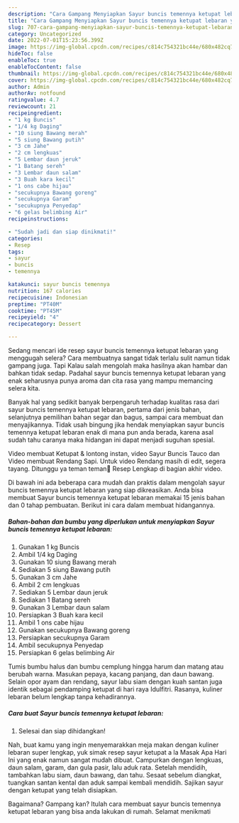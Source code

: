 ```yaml
---
description: "Cara Gampang Menyiapkan Sayur buncis temennya ketupat lebaran yang Lezat, Buat Buka Puasa}"
title: "Cara Gampang Menyiapkan Sayur buncis temennya ketupat lebaran yang Lezat, Buat Buka Puasa}"
slug: 707-cara-gampang-menyiapkan-sayur-buncis-temennya-ketupat-lebaran-yang-lezat-buat-buka-puasa
category: Uncategorized
date: 2022-07-01T15:23:56.399Z
image: https://img-global.cpcdn.com/recipes/c814c754321bc44e/680x482cq70/sayur-buncis-temennya-ketupat-lebaran-foto-resep-utama.jpg
hideToc: false
enableToc: true
enableTocContent: false
thumbnail: https://img-global.cpcdn.com/recipes/c814c754321bc44e/680x482cq70/sayur-buncis-temennya-ketupat-lebaran-foto-resep-utama.jpg
cover: https://img-global.cpcdn.com/recipes/c814c754321bc44e/680x482cq70/sayur-buncis-temennya-ketupat-lebaran-foto-resep-utama.jpg
author: Admin
authorAv: notfound
ratingvalue: 4.7
reviewcount: 21
recipeingredient:
- "1 kg Buncis"
- "1/4 kg Daging"
- "10 siung Bawang merah"
- "5 siung Bawang putih"
- "3 cm Jahe"
- "2 cm lengkuas"
- "5 Lembar daun jeruk"
- "1 Batang sereh"
- "3 Lembar daun salam"
- "3 Buah kara kecil"
- "1 ons cabe hijau"
- "secukupnya Bawang goreng"
- "secukupnya Garam"
- "secukupnya Penyedap"
- "6 gelas belimbing Air"
recipeinstructions:

- "Sudah jadi dan siap dinikmati!"
categories:
- Resep
tags:
- sayur
- buncis
- temennya

katakunci: sayur buncis temennya 
nutrition: 167 calories
recipecuisine: Indonesian
preptime: "PT40M"
cooktime: "PT45M"
recipeyield: "4"
recipecategory: Dessert

---
```



Sedang mencari ide resep sayur buncis temennya ketupat lebaran yang menggugah selera? Cara membuatnya sangat tidak terlalu sulit namun tidak gampang juga. Tapi Kalau salah mengolah maka hasilnya akan hambar dan bahkan tidak sedap. Padahal sayur buncis temennya ketupat lebaran yang enak seharusnya punya aroma dan cita rasa yang mampu memancing selera kita.


Banyak hal yang sedikit banyak berpengaruh terhadap kualitas rasa dari sayur buncis temennya ketupat lebaran, pertama dari jenis bahan, selanjutnya pemilihan bahan segar dan bagus, sampai cara membuat dan menyajikannya. Tidak usah bingung jika hendak menyiapkan sayur buncis temennya ketupat lebaran enak di mana pun anda berada, karena asal sudah tahu caranya maka hidangan ini dapat menjadi suguhan spesial.

Video membuat Ketupat &amp; lontong instan, video Sayur Buncis Tauco dan Video membuat Rendang Sapi. Untuk video Rendang masih di edit, segera tayang. Ditunggu ya teman teman🥰 Resep Lengkap di bagian akhir video.


Di bawah ini ada beberapa cara mudah dan praktis dalam mengolah sayur buncis temennya ketupat lebaran yang siap dikreasikan. Anda bisa membuat Sayur buncis temennya ketupat lebaran memakai 15 jenis bahan dan 0 tahap pembuatan. Berikut ini cara dalam membuat hidangannya.

<!--inarticleads1-->

##### Bahan-bahan dan bumbu yang diperlukan untuk menyiapkan Sayur buncis temennya ketupat lebaran:

1. Gunakan 1 kg Buncis
1. Ambil 1/4 kg Daging
1. Gunakan 10 siung Bawang merah
1. Sediakan 5 siung Bawang putih
1. Gunakan 3 cm Jahe
1. Ambil 2 cm lengkuas
1. Sediakan 5 Lembar daun jeruk
1. Sediakan 1 Batang sereh
1. Gunakan 3 Lembar daun salam
1. Persiapkan 3 Buah kara kecil
1. Ambil 1 ons cabe hijau
1. Gunakan secukupnya Bawang goreng
1. Persiapkan secukupnya Garam
1. Ambil secukupnya Penyedap
1. Persiapkan 6 gelas belimbing Air


Tumis bumbu halus dan bumbu cemplung hingga harum dan matang atau berubah warna. Masukan pepaya, kacang panjang, dan daun bawang. Selain opor ayam dan rendang, sayur labu siam dengan kuah santan juga identik sebagai pendamping ketupat di hari raya Idulfitri. Rasanya, kuliner lebaran belum lengkap tanpa kehadirannya. 

<!--inarticleads2-->

##### Cara buat Sayur buncis temennya ketupat lebaran:


1. Selesai dan siap dihidangkan!

Nah, buat kamu yang ingin menyemarakkan meja makan dengan kuliner lebaran super lengkap, yuk simak resep sayur ketupat a la Masak Apa Hari Ini yang enak namun sangat mudah dibuat. Campurkan dengan lengkuas, daun salam, garam, dan gula pasir, lalu aduk rata. Setelah mendidih, tambahkan labu siam, daun bawang, dan tahu. Sesaat sebelum diangkat, tuangkan santan kental dan aduk sampai kembali mendidih. Sajikan sayur dengan ketupat yang telah disiapkan. 

Bagaimana? Gampang kan? Itulah cara membuat sayur buncis temennya ketupat lebaran yang bisa anda lakukan di rumah. Selamat menikmati
